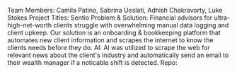 Team Members: Camila Patino, Sabrina Ueslati, Adhish Chakravorty, Luke Stokes
Project Titles: Sentio
Problem & Solution: Financial advisors for ultra-high-net-worth clients struggle with overwhelming manual data logging and client upkeep. Our solution is an onboarding & bookkeeping platform that automates new client information and scrapes the internet to know the clients needs before they do.
AI: AI was utilized to scrape the web for relevant news about the client's industry and automatically send an email to their wealth manager if a noticable shift is detected.
Repo: 
